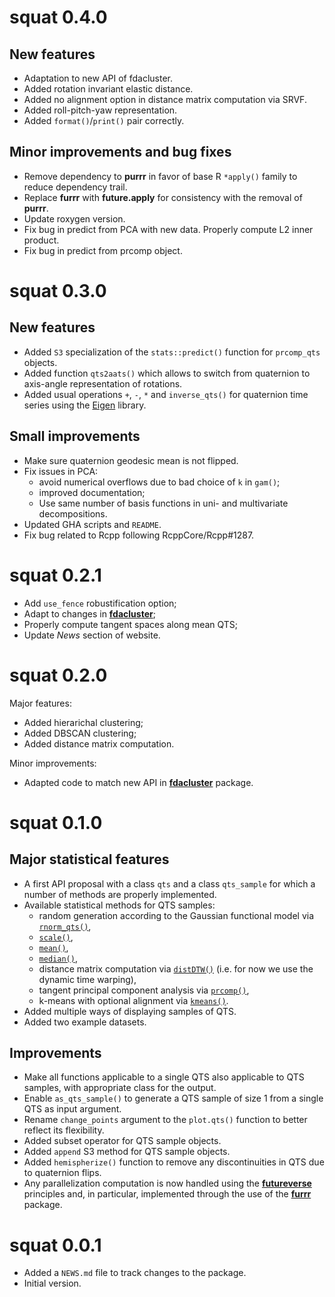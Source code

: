# squat 0.4.0

## New features

* Adaptation to new API of fdacluster.
* Added rotation invariant elastic distance.
* Added no alignment option in distance matrix computation via SRVF.
* Added roll-pitch-yaw representation.
* Added `format()`/`print()` pair correctly.

## Minor improvements and bug fixes

* Remove dependency to **purrr** in favor of base R `*apply()` family to reduce
dependency trail.
* Replace **furrr** with **future.apply** for consistency with the removal of
**purrr**.
* Update roxygen version.
* Fix bug in predict from PCA with new data. Properly compute L2 inner product.
* Fix bug in predict from prcomp object.

# squat 0.3.0

## New features

* Added `S3` specialization of the `stats::predict()` function for `prcomp_qts` 
objects.
* Added function `qts2aats()` which allows to switch from quaternion to 
axis-angle representation of rotations.
* Added usual operations `+`, `-`, `*` and `inverse_qts()` for quaternion time 
series using the [Eigen](https://eigen.tuxfamily.org/index.php?title=Main_Page) 
library.

## Small improvements

* Make sure quaternion geodesic mean is not flipped.
* Fix issues in PCA:
  - avoid numerical overflows due to bad choice of `k` in `gam()`;
  - improved documentation;
  - Use same number of basis functions in uni- and multivariate decompositions.
* Updated GHA scripts and `README`.
* Fix bug related to Rcpp following RcppCore/Rcpp#1287.

# squat 0.2.1

* Add `use_fence` robustification option;
* Adapt to changes in [**fdacluster**](https://astamm.github.io/fdacluster/index.html);
* Properly compute tangent spaces along mean QTS;
* Update *News* section of website.

# squat 0.2.0

Major features:

* Added hierarichal clustering;
* Added DBSCAN clustering;
* Added distance matrix computation.

Minor improvements:

* Adapted code to match new API in [**fdacluster**](https://astamm.github.io/fdacluster/index.html) package.

# squat 0.1.0

## Major statistical features
* A first API proposal with a class `qts` and a class `qts_sample` for which a
number of methods are properly implemented.
* Available statistical methods for QTS samples: 
  * random generation according to the Gaussian functional model via
  [`rnorm_qts()`](https://lmjl-alea.github.io/squat/reference/rnorm_qts.html),
  * [`scale()`](https://lmjl-alea.github.io/squat/reference/scale.html), 
  * [`mean()`](https://lmjl-alea.github.io/squat/reference/mean.qts_sample.html), 
  * [`median()`](https://lmjl-alea.github.io/squat/reference/median.qts_sample.html),
  * distance matrix computation via [`distDTW()`](https://lmjl-alea.github.io/squat/reference/distDTW.html) (i.e. for now we use the dynamic time warping),
  * tangent principal component analysis via [`prcomp()`](https://lmjl-alea.github.io/squat/reference/prcomp.qts_sample.html),
  * k-means with optional alignment via [`kmeans()`](https://lmjl-alea.github.io/squat/reference/kmeans.html).
* Added multiple ways of displaying samples of QTS.
* Added two example datasets.

## Improvements
* Make all functions applicable to a single QTS also applicable to QTS samples,
with appropriate class for the output.
* Enable `as_qts_sample()` to generate a QTS sample of size 1 from a single QTS
as input argument.
* Rename `change_points` argument to the `plot.qts()` function to better reflect
its flexibility.
* Added subset operator for QTS sample objects.
* Added `append` S3 method for QTS sample objects.
* Added `hemispherize()` function to remove any discontinuities in QTS due to
quaternion flips.
* Any parallelization computation is now handled using the
[**futureverse**](https://www.futureverse.org) principles and, in particular,
implemented through the use of the [**furrr**](https://furrr.futureverse.org)
package.

# squat 0.0.1

* Added a `NEWS.md` file to track changes to the package.
* Initial version.
